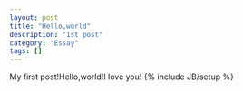 ```yaml
---
layout: post
title: "Hello,world"
description: "1st post"
category: "Essay"
tags: []
---
```

My first post!Hello,world!I love you!
{% include JB/setup %}
